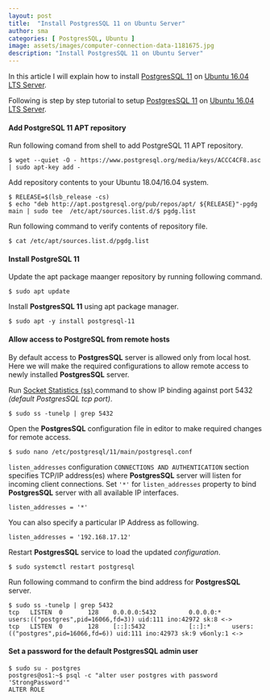 ```yaml
---
layout: post
title:  "Install PostgresSQL 11 on Ubuntu Server"
author: sma
categories: [ PostgresSQL, Ubuntu ]
image: assets/images/computer-connection-data-1181675.jpg
description: "Install PostgresSQL 11 on Ubuntu Server"
---
```


In this article I will explain how to install [PostgresSQL 11](https://www.postgresql.org/) on [Ubuntu 16.04 LTS Server](http://releases.ubuntu.com/16.04/).

Following is step by step tutorial to setup [PostgresSQL 11](https://www.postgresql.org/) on [Ubuntu 16.04 LTS Server](http://releases.ubuntu.com/16.04/).


#### Add PostgreSQL 11 APT repository
Run following comand from shell to add PostgreSQL 11 APT repository.

```
$ wget --quiet -O - https://www.postgresql.org/media/keys/ACCC4CF8.asc | sudo apt-key add -

```

Add repository contents to your Ubuntu 18.04/16.04 system.

```
$ RELEASE=$(lsb_release -cs)
$ echo "deb http://apt.postgresql.org/pub/repos/apt/ ${RELEASE}"-pgdg main | sudo tee  /etc/apt/sources.list.d/$ pgdg.list
```

Run following command to verify contents of repository file.

```
$ cat /etc/apt/sources.list.d/pgdg.list
```

#### Install PostgreSQL 11
Update the apt package maanger repository by running following command.

```
$ sudo apt update
```

Install **PostgresSQL 11** using apt package manager.

```
$ sudo apt -y install postgresql-11
```


#### Allow  access to PostgreSQL from remote hosts
By default access to **PostgresSQL** server is allowed only from local host. Here we will make the required configurations to allow remote access to newly installed **PostgresSQL** server.

Run [Socket Statistics (ss) ](https://www.rootusers.com/21-ss-command-examples-in-linux/) command to show IP binding against port 5432 _(default PostgresSQL tcp port)_.

```
$ sudo ss -tunelp | grep 5432
```

Open the **PostgresSQL** configuration file in editor to make required changes for remote access.

```
$ sudo nano /etc/postgresql/11/main/postgresql.conf
```


`listen_addresses` configuration `CONNECTIONS AND AUTHENTICATION` section specifies TCP/IP address(es) where **PostgresSQL** server will listen for incoming client connections. Set `'*'` for `listen_addresses` property to bind **PostgresSQL** server with all available IP interfaces.

```
listen_addresses = '*'
```

You can also specify a particular IP Address as following.

```
listen_addresses = '192.168.17.12'
```

Restart **PostgresSQL** service to load the updated _configuration_.

```
$ sudo systemctl restart postgresql
```

Run following command to confirm the bind address for **PostgresSQL** server.

```
$ sudo ss -tunelp | grep 5432
tcp   LISTEN  0       128    0.0.0.0:5432         0.0.0.0:*      users:(("postgres",pid=16066,fd=3)) uid:111 ino:42972 sk:8 <->                  tcp   LISTEN  0       128    [::]:5432            [::]:*      users:(("postgres",pid=16066,fd=6)) uid:111 ino:42973 sk:9 v6only:1 <->
```

#### Set a password for the default **PostgresSQL** admin user

```
$ sudo su - postgres
postgres@os1:~$ psql -c "alter user postgres with password 'StrongPassword'"
ALTER ROLE
```
